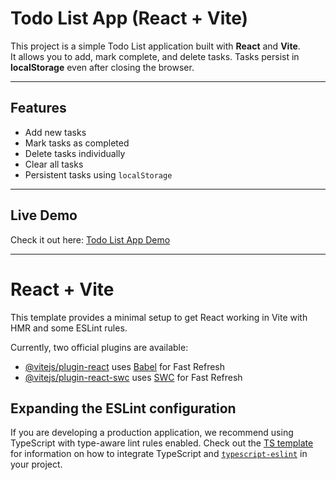 

# Todo List App (React + Vite)

This project is a simple Todo List application built with **React** and **Vite**.  
It allows you to add, mark complete, and delete tasks. Tasks persist in **localStorage** even after closing the browser.

---

## Features

- Add new tasks
- Mark tasks as completed
- Delete tasks individually
- Clear all tasks
- Persistent tasks using `localStorage`

---

## Live Demo

Check it out here: [Todo List App Demo](https://riya-reginold.github.io/ToDoApp-ReactJS/)

---

# React + Vite

This template provides a minimal setup to get React working in Vite with HMR and some ESLint rules.

Currently, two official plugins are available:

- [@vitejs/plugin-react](https://github.com/vitejs/vite-plugin-react/blob/main/packages/plugin-react) uses [Babel](https://babeljs.io/) for Fast Refresh
- [@vitejs/plugin-react-swc](https://github.com/vitejs/vite-plugin-react/blob/main/packages/plugin-react-swc) uses [SWC](https://swc.rs/) for Fast Refresh

## Expanding the ESLint configuration

If you are developing a production application, we recommend using TypeScript with type-aware lint rules enabled. Check out the [TS template](https://github.com/vitejs/vite/tree/main/packages/create-vite/template-react-ts) for information on how to integrate TypeScript and [`typescript-eslint`](https://typescript-eslint.io) in your project.
